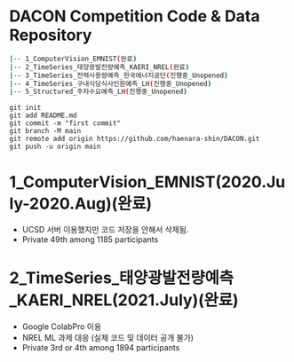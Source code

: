 # DACON Competition Code & Data Repository

```bash
|-- 1_ComputerVision_EMNIST(완료)
|-- 2_TimeSeries_태양광발전량예측_KAERI_NREL(완료)
|-- 3_TimeSeries_전력사용량예측_한국에너지공단(진행중_Unopened)
|-- 4_TimeSeries_구내식당식사인원예측_LH(진행중_Unopened)
|-- 5_Structured_주차수요예측_LH(진행중_Unopened)
```

```
git init
git add README.md
git commit -m "first commit"
git branch -M main
git remote add origin https://github.com/haenara-shin/DACON.git
git push -u origin main
```


# 1_ComputerVision_EMNIST(2020.July-2020.Aug)(완료)
- UCSD 서버 이용했지만 코드 저장을 안해서 삭제됨.
- Private 49th among 1185 participants

# 2_TimeSeries_태양광발전량예측_KAERI_NREL(2021.July)(완료)
- Google ColabPro 이용
- NREL ML 과제 대응 (실제 코드 및 데이터 공개 불가)
- Private 3rd or 4th among 1894 participants